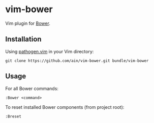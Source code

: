 # vim-bower

Vim plugin for [Bower](http://bower.io).

## Installation

Using [pathogen.vim](https://github.com/tpope/vim-pathogen) in your Vim
directory:

    git clone https://github.com/ain/vim-bower.git bundle/vim-bower

## Usage

For all Bower commands:

    :Bower <command>

To reset installed Bower components (from project root):

    :Breset